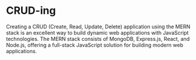 # CRUD-ing
Creating a CRUD (Create, Read, Update, Delete) application using the MERN stack is an excellent way to build dynamic web applications with JavaScript technologies. The MERN stack consists of MongoDB, Express.js, React, and Node.js, offering a full-stack JavaScript solution for building modern web applications.

